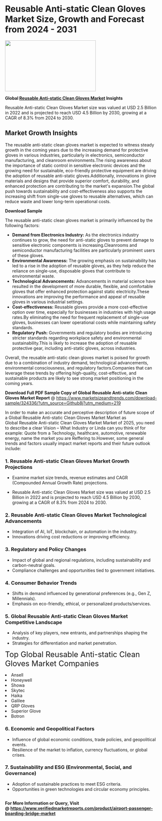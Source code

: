 <H1>Reusable Anti-static Clean Gloves Market Size, Growth and Forecast from 2024 - 2031</H1><img class="aligncenter size-medium wp-image-584254" src="https://thirdeyenews.in/wp-content/uploads/2024/09/Global-Market-Research-300x168.jpeg" alt="" width="300" height="168" /><p><strong>Global&nbsp;<a href="https://www.marketsizeandtrends.com/download-sample/324336/?utm_source=Github8j?utm_medium=219">Reusable Anti-static Clean Gloves Market</a> Insights</strong></p><p>Reusable Anti-static Clean Gloves Market size was valued at USD 2.5 Billion in 2022 and is projected to reach USD 4.5 Billion by 2030, growing at a CAGR of 8.3% from 2024 to 2030.</p><p><h2>Market Growth Insights</h2> <p>The reusable anti-static clean gloves market is expected to witness steady growth in the coming years due to the increasing demand for protective gloves in various industries, particularly in electronics, semiconductor manufacturing, and cleanroom environments.The rising awareness about the importance of static control in sensitive electronic devices and the growing need for sustainable, eco-friendly protective equipment are driving the adoption of reusable anti-static gloves.Additionally, innovations in glove materials and designs that provide superior comfort, durability, and enhanced protection are contributing to the market's expansion.The global push towards sustainability and cost-effectiveness also supports the increasing shift from single-use gloves to reusable alternatives, which can reduce waste and lower long-term operational costs.</p> <p><strong>Download Sample</strong></p> <p>The reusable anti-static clean gloves market is primarily influenced by the following factors:</p> <ul> <li><strong>Demand from Electronics Industry:</strong> As the electronics industry continues to grow, the need for anti-static gloves to prevent damage to sensitive electronic components is increasing.Cleanrooms and semiconductor manufacturing facilities are particularly prominent users of these gloves.</li> <li><strong>Environmental Awareness:</strong> The growing emphasis on sustainability has led to a rise in the adoption of reusable gloves, as they help reduce the reliance on single-use, disposable gloves that contribute to environmental waste.</li> <li><strong>Technological Advancements:</strong> Advancements in material science have resulted in the development of more durable, flexible, and comfortable gloves that offer enhanced protection against static electricity.These innovations are improving the performance and appeal of reusable gloves in various industrial settings.</li> <li><strong>Cost-effectiveness:</strong> Reusable gloves provide a more cost-effective option over time, especially for businesses in industries with high usage rates.By eliminating the need for frequent replacement of single-use gloves, businesses can lower operational costs while maintaining safety standards.</li> <li><strong>Regulatory Push:</strong> Governments and regulatory bodies are introducing stricter standards regarding workplace safety and environmental sustainability.This is likely to increase the adoption of reusable protective gear, including anti-static gloves, across industries.</li> </ul> <p>Overall, the reusable anti-static clean gloves market is poised for growth due to a combination of industry demand, technological advancements, environmental consciousness, and regulatory factors.Companies that can leverage these trends by offering high-quality, cost-effective, and sustainable products are likely to see strong market positioning in the coming years.</p> <p><span class=""><strong>Download Full PDF Sample Copy of Global Reusable Anti-static Clean Gloves Market Report</strong> @ <a href="https://www.marketsizeandtrends.com/download-sample/324336/?utm_source=Github8j?utm_medium=219" target="_blank">https://www.marketsizeandtrends.com/download-sample/324336/?utm_source=Github8j?utm_medium=219</a></span></p><p>In order to make an accurate and perceptive description of future scope of a Global&nbsp;Reusable Anti-static Clean Gloves Market Market as Global&nbsp;Reusable Anti-static Clean Gloves Market Market of 2025, you need to describe a clear Vision &ndash; What Industry or Linda can you think of for example: Quote from a Technology, healthcare, automotive, renewable energy, name the market you are Reffering to.However, some general trends and factors usually impact market reports and their future outlook include:</p><h3>1.&nbsp;<strong>Reusable Anti-static Clean Gloves Market Growth Projections</strong></h3><ul><li>Examine market size trends, revenue estimates and CAGR (Compounded Annual Growth Rate) projections.</li><li><p>Reusable Anti-static Clean Gloves Market size was valued at USD 2.5 Billion in 2022 and is projected to reach USD 4.5 Billion by 2030, growing at a CAGR of 8.3% from 2024 to 2030.</p></li></ul><h3>2.&nbsp;<strong>Reusable Anti-static Clean Gloves Market Technological Advancements</strong></h3><ul><li>Integration of AI, IoT, blockchain, or automation in the industry.</li><li>Innovations driving cost reductions or improving efficiency.</li></ul><h3>3.&nbsp;<strong>Regulatory and Policy Changes</strong></h3><ul><li>Impact of global and regional regulations, including sustainability and carbon-neutral goals.</li><li>Compliance challenges and opportunities tied to government initiatives.</li></ul><h3>4.&nbsp;<strong>Consumer Behavior Trends</strong></h3><ul><li>Shifts in demand influenced by generational preferences (e.g., Gen Z, Millennials).</li><li>Emphasis on eco-friendly, ethical, or personalized products/services.</li></ul><h3>5.&nbsp;<strong>Global Reusable Anti-static Clean Gloves Market Competitive Landscape</strong></h3><ul><li>Analysis of key players, new entrants, and partnerships shaping the industry.</li><li>Strategies for differentiation and market penetration.</li></ul><p data-pm-slice="1 1 []"><span style="color: inherit; font-family: inherit; font-size: 25px;">Top Global Reusable Anti-static Clean Gloves Market Companies</span></p><div class="" data-test-id=""><p><li>Ansell</li><li> Honeywell</li><li> Showa</li><li> Skytec</li><li> Haika</li><li> Galilee</li><li> QRP Gloves</li><li> Superior Glove</li><li> Botron</li></p></div><h3>6.&nbsp;<strong>Economic and Geopolitical Factors</strong></h3><ul><li>Influence of global economic conditions, trade policies, and geopolitical events.</li><li>Resilience of the market to inflation, currency fluctuations, or global crises.</li></ul><h3>7.&nbsp;<strong>Sustainability and ESG (Environmental, Social, and Governance)</strong></h3><ul><li>Adoption of sustainable practices to meet ESG criteria.</li><li>Opportunities in green technologies and circular economy principles.</li></ul><h2><strong style="font-size: 14px;">For More Information or Query, Visit @&nbsp;</strong><a style="background-color: #ffffff; font-size: 14px;" href="https://www.marketsizeandtrends.com/report/reusable-anti-static-clean-gloves-market/" target="_blank">https://www.verifiedmarketreports.com/product/airport-passenger-boarding-bridge-market</a></h2>